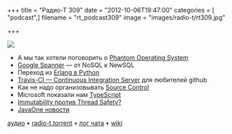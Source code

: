 +++
title = "Радио-Т 309"
date = "2012-10-06T19:47:00"
categories = [ "podcast",]
filename = "rt_podcast309"
image = "images/radio-t/rt309.jpg"

+++

![](https://radio-t.com/images/radio-t/rt309.jpg)

* А мы так хотели поговорить о [Phantom Operating System](http://dz.ru/en/solutions/phantom/)
* [Google Spanner](http://highscalability.com/blog/2012/9/24/google-spanners-most-surprising-revelation-nosql-is-out-and.html) — от NoSQL к NewSQL
* Переход из [Erlang в Python](http://code.mixpanel.com/2011/08/05/how-and-why-we-switched-from-erlang-to-python/)
* [Travis-CI — Continuous Integration Server](http://meri-stuff.blogspot.sk/2012/10/travis-ci-continuous-integration-server.html?m=1) для любителей github
* Как не надо организовывать [Source Control](http://www.readability.com/articles/mjreucfy)
* Microsoft показали нам [TypeScript](http://www.readability.com/articles/w1osrrfx)
* [Immutability против Thread Safety?](http://java.dzone.com/articles/do-immutability-really-means)
* [JavaOne новости](http://jaxenter.com/roundup-java-news-from-javaone-44845.html)

[аудио](https://cdn.radio-t.com/rt_podcast309.mp3) • [radio-t.torrent](https://cdn.radio-t.com/torrents/rt_podcast309.mp3.torrent) • [лог чата](http://chat.radio-t.com/logs/radio-t-309.html) • [wiki](http://wiki.radio-t.com/%D0%92%D1%8B%D0%BF%D1%83%D1%81%D0%BA_309)<audio src="https://cdn.radio-t.com/rt_podcast309.mp3" preload="none"></audio>
